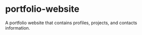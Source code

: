 # portfolio-website
A portfolio website that contains profiles, projects, and contacts information.
